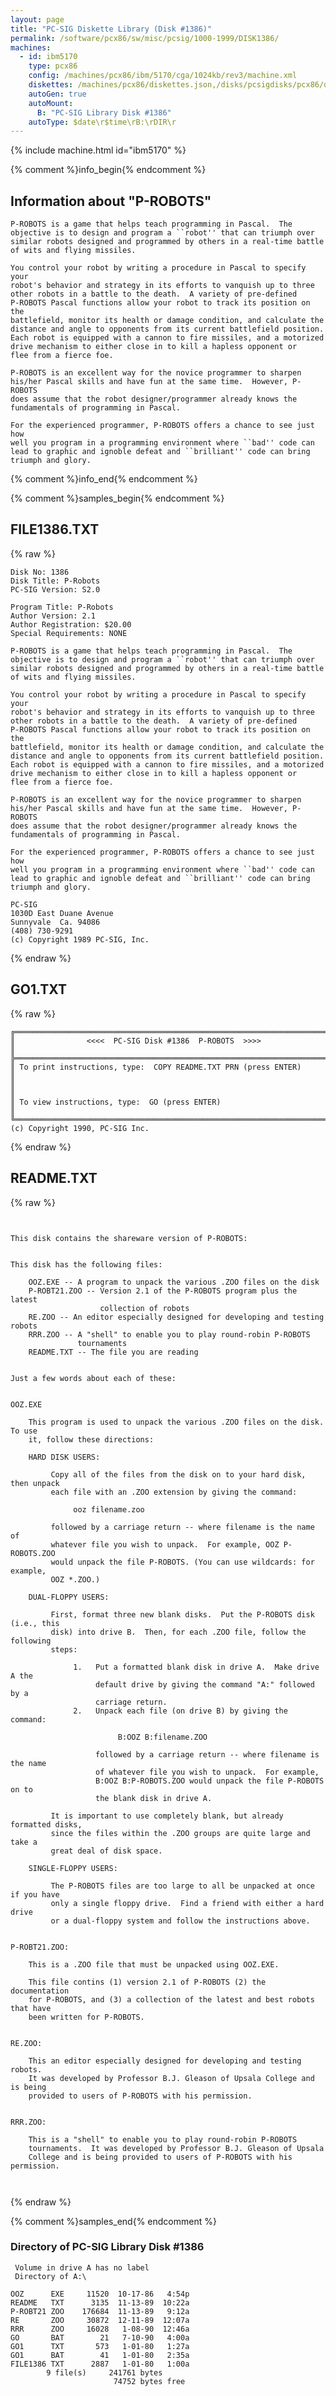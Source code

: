```yaml
---
layout: page
title: "PC-SIG Diskette Library (Disk #1386)"
permalink: /software/pcx86/sw/misc/pcsig/1000-1999/DISK1386/
machines:
  - id: ibm5170
    type: pcx86
    config: /machines/pcx86/ibm/5170/cga/1024kb/rev3/machine.xml
    diskettes: /machines/pcx86/diskettes.json,/disks/pcsigdisks/pcx86/diskettes.json
    autoGen: true
    autoMount:
      B: "PC-SIG Library Disk #1386"
    autoType: $date\r$time\rB:\rDIR\r
---
```


{% include machine.html id="ibm5170" %}

{% comment %}info_begin{% endcomment %}

## Information about "P-ROBOTS"

    P-ROBOTS is a game that helps teach programming in Pascal.  The
    objective is to design and program a ``robot'' that can triumph over
    similar robots designed and programmed by others in a real-time battle
    of wits and flying missiles.
    
    You control your robot by writing a procedure in Pascal to specify your
    robot's behavior and strategy in its efforts to vanquish up to three
    other robots in a battle to the death.  A variety of pre-defined
    P-ROBOTS Pascal functions allow your robot to track its position on the
    battlefield, monitor its health or damage condition, and calculate the
    distance and angle to opponents from its current battlefield position.
    Each robot is equipped with a cannon to fire missiles, and a motorized
    drive mechanism to either close in to kill a hapless opponent or
    flee from a fierce foe.
    
    P-ROBOTS is an excellent way for the novice programmer to sharpen
    his/her Pascal skills and have fun at the same time.  However, P-ROBOTS
    does assume that the robot designer/programmer already knows the
    fundamentals of programming in Pascal.
    
    For the experienced programmer, P-ROBOTS offers a chance to see just how
    well you program in a programming environment where ``bad'' code can
    lead to graphic and ignoble defeat and ``brilliant'' code can bring
    triumph and glory.
{% comment %}info_end{% endcomment %}

{% comment %}samples_begin{% endcomment %}

## FILE1386.TXT

{% raw %}
```
Disk No: 1386                                                           
Disk Title: P-Robots                                                    
PC-SIG Version: S2.0                                                    
                                                                        
Program Title: P-Robots                                                 
Author Version: 2.1                                                     
Author Registration: $20.00                                             
Special Requirements: NONE                                              
                                                                        
P-ROBOTS is a game that helps teach programming in Pascal.  The         
objective is to design and program a ``robot'' that can triumph over    
similar robots designed and programmed by others in a real-time battle  
of wits and flying missiles.                                            
                                                                        
You control your robot by writing a procedure in Pascal to specify your 
robot's behavior and strategy in its efforts to vanquish up to three    
other robots in a battle to the death.  A variety of pre-defined        
P-ROBOTS Pascal functions allow your robot to track its position on the 
battlefield, monitor its health or damage condition, and calculate the  
distance and angle to opponents from its current battlefield position.  
Each robot is equipped with a cannon to fire missiles, and a motorized  
drive mechanism to either close in to kill a hapless opponent or        
flee from a fierce foe.                                                 
                                                                        
P-ROBOTS is an excellent way for the novice programmer to sharpen       
his/her Pascal skills and have fun at the same time.  However, P-ROBOTS 
does assume that the robot designer/programmer already knows the        
fundamentals of programming in Pascal.                                  
                                                                        
For the experienced programmer, P-ROBOTS offers a chance to see just how
well you program in a programming environment where ``bad'' code can    
lead to graphic and ignoble defeat and ``brilliant'' code can bring     
triumph and glory.                                                      
                                                                        
PC-SIG                                                                  
1030D East Duane Avenue                                                 
Sunnyvale  Ca. 94086                                                    
(408) 730-9291                                                          
(c) Copyright 1989 PC-SIG, Inc.                                         
```
{% endraw %}

## GO1.TXT

{% raw %}
```
╔═════════════════════════════════════════════════════════════════════════╗
║                <<<<  PC-SIG Disk #1386  P-ROBOTS  >>>>                  ║
╠═════════════════════════════════════════════════════════════════════════╣
║ To print instructions, type:  COPY README.TXT PRN (press ENTER)         ║
║                                                                         ║
║ To view instructions, type:  GO (press ENTER)                           ║
╚═════════════════════════════════════════════════════════════════════════╝
(c) Copyright 1990, PC-SIG Inc.
```
{% endraw %}

## README.TXT

{% raw %}
```


This disk contains the shareware version of P-ROBOTS:
 
 
This disk has the following files:

    OOZ.EXE -- A program to unpack the various .ZOO files on the disk
    P-ROBT21.ZOO -- Version 2.1 of the P-ROBOTS program plus the latest
                    collection of robots
    RE.ZOO -- An editor especially designed for developing and testing robots
    RRR.ZOO -- A "shell" to enable you to play round-robin P-ROBOTS
               tournaments
    README.TXT -- The file you are reading


Just a few words about each of these:


OOZ.EXE

    This program is used to unpack the various .ZOO files on the disk.  To use
    it, follow these directions:

    HARD DISK USERS:
         
         Copy all of the files from the disk on to your hard disk, then unpack
         each file with an .ZOO extension by giving the command:

              ooz filename.zoo

         followed by a carriage return -- where filename is the name of
         whatever file you wish to unpack.  For example, OOZ P-ROBOTS.ZOO
         would unpack the file P-ROBOTS. (You can use wildcards: for example,
         OOZ *.ZOO.)

    DUAL-FLOPPY USERS:

         First, format three new blank disks.  Put the P-ROBOTS disk (i.e., this
         disk) into drive B.  Then, for each .ZOO file, follow the following
         steps:

              1.   Put a formatted blank disk in drive A.  Make drive A the
                   default drive by giving the command "A:" followed by a
                   carriage return.
              2.   Unpack each file (on drive B) by giving the command:

                        B:OOZ B:filename.ZOO

                   followed by a carriage return -- where filename is the name
                   of whatever file you wish to unpack.  For example, 
                   B:OOZ B:P-ROBOTS.ZOO would unpack the file P-ROBOTS on to
                   the blank disk in drive A.

         It is important to use completely blank, but already formatted disks,
         since the files within the .ZOO groups are quite large and take a
         great deal of disk space.

    SINGLE-FLOPPY USERS:

         The P-ROBOTS files are too large to all be unpacked at once if you have
         only a single floppy drive.  Find a friend with either a hard drive 
         or a dual-floppy system and follow the instructions above. 


P-ROBT21.ZOO:

    This is a .ZOO file that must be unpacked using OOZ.EXE.
    
    This file contins (1) version 2.1 of P-ROBOTS (2) the documentation
    for P-ROBOTS, and (3) a collection of the latest and best robots that have
    been written for P-ROBOTS.

 
RE.ZOO:

    This an editor especially designed for developing and testing robots.
    It was developed by Professor B.J. Gleason of Upsala College and is being
    provided to users of P-ROBOTS with his permission.


RRR.ZOO:

    This is a "shell" to enable you to play round-robin P-ROBOTS
    tournaments.  It was developed by Professor B.J. Gleason of Upsala
    College and is being provided to users of P-ROBOTS with his permission.



```
{% endraw %}

{% comment %}samples_end{% endcomment %}

### Directory of PC-SIG Library Disk #1386

     Volume in drive A has no label
     Directory of A:\

    OOZ      EXE     11520  10-17-86   4:54p
    README   TXT      3135  11-13-89  10:22a
    P-ROBT21 ZOO    176684  11-13-89   9:12a
    RE       ZOO     30872  12-11-89  12:07a
    RRR      ZOO     16028   1-08-90  12:46a
    GO       BAT        21   7-10-90   4:00a
    GO1      TXT       573   1-01-80   1:27a
    GO1      BAT        41   1-01-80   2:35a
    FILE1386 TXT      2887   1-01-80   1:00a
            9 file(s)     241761 bytes
                           74752 bytes free
